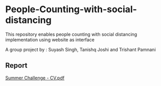 # People-Counting-with-social-distancing
This repository enables people counting with social distancing implementation using website as interface



A group project by : Suyash Singh, Tanishq Joshi and Trishant Pamnani
## Report
[Summer Challenge - CV.pdf](https://github.com/Suyash-Singh5/People-Counting-with-social-distancing/files/6934508/Summer.Challenge.-.CV.pdf)
